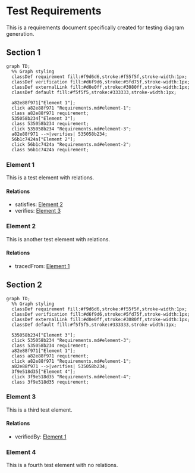 # Test Requirements

This is a requirements document specifically created for testing diagram generation.

## Section 1
```mermaid
graph TD;
  %% Graph styling
  classDef requirement fill:#f9d6d6,stroke:#f55f5f,stroke-width:1px;
  classDef verification fill:#d6f9d6,stroke:#5fd75f,stroke-width:1px;
  classDef externalLink fill:#d0e0ff,stroke:#3080ff,stroke-width:1px;
  classDef default fill:#f5f5f5,stroke:#333333,stroke-width:1px;

  a82e88f971["Element 1"];
  click a82e88f971 "Requirements.md#element-1";
  class a82e88f971 requirement;
  535058b234["Element 3"];
  class 535058b234 requirement;
  click 535058b234 "Requirements.md#element-3";
  a82e88f971 -->|verifies| 535058b234;
  56b1c7424a["Element 2"];
  click 56b1c7424a "Requirements.md#element-2";
  class 56b1c7424a requirement;
```


### Element 1

This is a test element with relations.

#### Relations
  * satisfies: [Element 2](#element-2)
  * verifies: [Element 3](#element-3)

### Element 2

This is another test element with relations.

#### Relations
  * tracedFrom: [Element 1](#element-1)

## Section 2
```mermaid
graph TD;
  %% Graph styling
  classDef requirement fill:#f9d6d6,stroke:#f55f5f,stroke-width:1px;
  classDef verification fill:#d6f9d6,stroke:#5fd75f,stroke-width:1px;
  classDef externalLink fill:#d0e0ff,stroke:#3080ff,stroke-width:1px;
  classDef default fill:#f5f5f5,stroke:#333333,stroke-width:1px;

  535058b234["Element 3"];
  click 535058b234 "Requirements.md#element-3";
  class 535058b234 requirement;
  a82e88f971["Element 1"];
  class a82e88f971 requirement;
  click a82e88f971 "Requirements.md#element-1";
  a82e88f971 -->|verifies| 535058b234;
  3f9e518d35["Element 4"];
  click 3f9e518d35 "Requirements.md#element-4";
  class 3f9e518d35 requirement;
```


### Element 3

This is a third test element.

#### Relations
  * verifiedBy: [Element 1](#element-1)

### Element 4

This is a fourth test element with no relations.